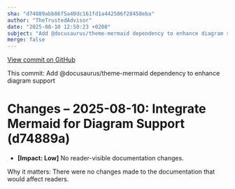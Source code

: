 ```yaml
---
sha: "d74889abb86f5a40dc161fd1a442506f28458eba"
author: "TheTrustedAdvisor"
date: "2025-08-10 12:50:23 +0200"
subject: "Add @docusaurus/theme-mermaid dependency to enhance diagram support"
merge: false
---
```


[View commit on GitHub](https://github.com/TheTrustedAdvisor/FabricAdoptionFramework/commit/d74889abb86f5a40dc161fd1a442506f28458eba)

This commit: Add @docusaurus/theme-mermaid dependency to enhance diagram support

# Changes – 2025-08-10: Integrate Mermaid for Diagram Support (d74889a)

- **[Impact: Low]** No reader-visible documentation changes.

Why it matters: There were no changes made to the documentation that would affect readers.
